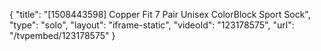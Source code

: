{
    "title": "[1508443598] Copper Fit 7 Pair Unisex ColorBlock Sport Sock",
    "type": "solo",
    "layout": "iframe-static",
    "videoId": "123178575",
    "url": "\/tvpembed\/123178575"
}